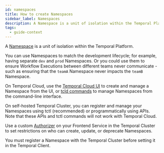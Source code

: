 ```yaml
---
id: namespaces
title: How to create Namespaces
sidebar_label: Namespaces
description: A Namespace is a unit of isolation within the Temporal Platform.
tags:
  - guide-context
---
```


A [Namespace](/concepts/what-is-a-namespace) is a unit of isolation within the Temporal Platform.

You can use Namespaces to match the development lifecycle; for example, having separate `dev` and `prod` Namespaces.
Or you could use them to ensure Workflow Executions between different teams never communicate - such as ensuring that the `teamA` Namespace never impacts the `teamB` Namespace.

On Temporal Cloud, use the [Temporal Cloud UI](/cloud-context/namespaces-create) to create and manage a Namespace from the UI, or [tcld commands](https://docs.temporal.io/cloud/tcld/namespace/) to manage Namespaces from the command-line interface.

On self-hosted Temporal Cluster, you can register and manage your Namespaces using tctl (recommended) or programmatically using APIs. Note that these APIs and tctl commands will not work with Temporal Cloud.

Use a custom [Authorizer](/concepts/what-is-an-authorizer-plugin) on your Frontend Service in the Temporal Cluster to set restrictions on who can create, update, or deprecate Namespaces.

You must register a Namespace with the Temporal Cluster before setting it in the Temporal Client.
